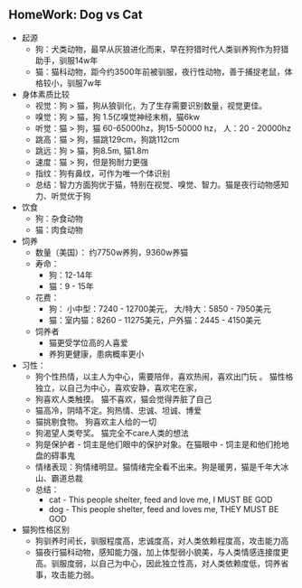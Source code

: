 ## HomeWork: Dog vs Cat
- 起源
    - 狗：犬类动物，最早从灰狼进化而来，早在狩猎时代人类驯养狗作为狩猎助手，驯服14w年
    - 猫：猫科动物，距今约3500年前被驯服，夜行性动物，善于捕捉老鼠，体格较小，驯服7w年
- 身体素质比较
    - 视觉：狗 > 猫，狗从狼驯化，为了生存需要识别数量，视觉更佳。
    - 嗅觉：狗 > 猫，狗 1.5亿嗅觉神经末梢，猫6kw
    - 听觉：猫 > 狗，猫 60-65000hz，狗15-50000 hz， 人：20 - 20000hz
    - 跳高：猫 > 狗，猫跳129cm，狗跳112cm
    - 跳远：狗 > 猫，狗8.5m, 猫1.8m
    - 速度：猫 > 狗，但是狗耐力更强
    - 指纹：狗有鼻纹，可作为唯一个体识别
    - 总结：智力方面狗优于猫，特别在视觉、嗅觉、智力。猫是夜行动物感知力、听觉优于狗
- 饮食
    - 狗：杂食动物
    - 猫：肉食动物
- 饲养
    - 数量（美国）： 约7750w养狗，9360w养猫
    - 寿命：
        - 狗：12-14年
        - 猫：9 - 15年
    - 花费：
        - 狗： 小中型：7240 - 12700美元， 大/特大：5850  - 7950美元
        - 猫：室内猫：8260 - 11275美元，户外猫：2445 - 4150美元
    - 饲养者
        - 猫更受学位高的人喜爱
        - 养狗更健康，患病概率更小
- 习性：
    - 狗个性热情，以主人为中心，需要陪伴，喜欢热闹，喜欢出门玩 。 猫性格独立，以自己为中心，喜欢安静，喜欢宅在家，
    - 狗喜欢人类触摸。 猫不喜欢，猫会觉得弄脏了自己
    - 猫高冷，阴晴不定。狗热情、忠诚、坦诚、博爱
    - 猫挑剔食物。 狗喜欢主人给的一切
    - 狗渴望人类夸奖。 猫完全不care人类的想法
    - 狗是保护者 - 饲主是他们眼中的保护对象。在猫眼中 - 饲主是和他们抢地盘的碍事鬼
    - 情绪表现：狗情绪明显。猫情绪完全看不出来。狗是暖男，猫是千年大冰山、霸道总裁
    - 总结：
        -  cat - This people shelter, feed and love me, I MUST BE GOD
        -  dog - This people shelter, feed and loves me, THEY MUST BE GOD
- 猫狗性格区别
    - 狗驯养时间长，驯服程度高，忠诚度高，对人类依赖程度高，攻击能力高
    - 猫夜行猫科动物，感知能力强，加上体型弱小貌美，与人类情感连接度更高。驯服度弱，以自己为中心，因此独立性高，对人类依赖度低，饲养省事，攻击能力弱。
